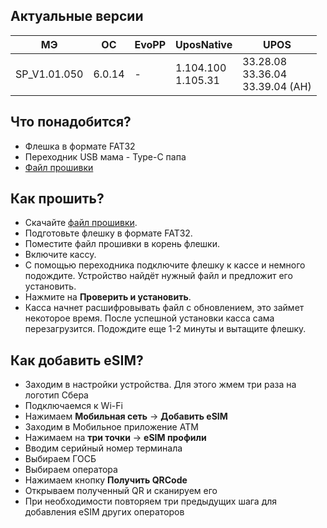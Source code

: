 <style>
   .markdown-content h2 {  
      margin-top: 2rem; 
      margin-bottom: 2rem; 
      font-size: 1.875rem; 
   }
   .markdown-content ul {
      list-style-type: disc; 
      font-size: 1.25rem; 
      display: flex; 
      flex-direction: column; 
      gap: 1rem; 
      padding-left: 20px; 
   }
   .markdown-content a:hover {
      text-decoration: underline;
   }
   .markdown-content table {
      min-width: 100%;
   }
   .markdown-content th {
      padding-left: 0.5rem;    
      padding-right: 0.5rem;   
      padding-top: 0.5rem;     
      padding-bottom: 0.5rem;  
      text-align: left;        
      font-size: 0.875rem;     
      line-height: 1.25rem;    
      font-weight: 500;        
      border: 1px solid;       
      border-color: #e5e7eb;
   }
   .markdown-content td {
      padding: 0.75rem 0.5rem;
      font-size: 0.875rem;
      line-height: 1.25rem;
      border: 1px solid #e5e7eb;
   }
</style>

## <a id="1">Актуальные версии</a>

| МЭ           | ОС     | EvoPP | UposNative            | UPOS                                  |
| ------------ | ------ | ----- | --------------------- | ------------------------------------- |
| SP_V1.01.050 | 6.0.14 | -     | 1.104.100<br>1.105.31 | 33.28.08<br>33.36.04<br>33.39.04 (АН) |

## <a id="2">Что понадобится?</a>

- Флешка в формате FAT32
- Переходник USB мама - Type-C папа
- [Файл прошивки](https://drive.google.com/uc?export=download&id=1zp8lapO00GubC86cOwkxooq8cZBRzLb5)

## <a id="3">Как прошить?</a>

- Скачайте [файл прошивки](https://drive.google.com/uc?export=download&id=1zp8lapO00GubC86cOwkxooq8cZBRzLb5).
- Подготовьте флешку в формате FAT32.
- Поместите файл прошивки в корень флешки.
- Включите кассу.
- С помощью переходника подключите флешку к кассе и немного подождите. Устройство найдёт нужный файл и предложит его установить.
- Нажмите на **Проверить и установить**.
- Касса начнет расшифровывать файл с обновлением, это займет некоторое время. После успешной установки касса сама перезагрузится. Подождите еще 1-2 минуты и вытащите флешку.

## <a id="4">Как добавить eSIM?</a>

- Заходим в настройки устройства. Для этого жмем три раза на логотип Сбера
- Подключаемся к Wi-Fi
- Нажимаем **Мобильная сеть** → **Добавить eSIM**
- Заходим в Мобильное приложение АТМ
- Нажимаем на **три точки** → **eSIM профили**
- Вводим серийный номер терминала
- Выбираем ГОСБ
- Выбираем оператора
- Нажимаем кнопку **Получить QRCode**
- Открываем полученный QR и сканируем его
- При необходимости повторяем три предыдущих шага для добавления eSIM других операторов
